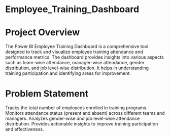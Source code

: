 # Employee_Training_Dashboard

# Project Overview
The Power BI Employee Training Dashboard is a comprehensive tool designed to track and visualize employee training attendance and performance metrics. The dashboard provides insights into various aspects such as team-wise attendance, manager-wise attendance, gender distribution, and job level-wise distribution. It helps in understanding training participation and identifying areas for improvement.

# Problem Statement
Tracks the total number of employees enrolled in training programs.
Monitors attendance status (present and absent) across different teams and managers.
Analyzes gender-wise and job level-wise attendance distribution.
Provides actionable insights to improve training participation and effectiveness.

